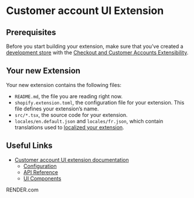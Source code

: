 # Customer account UI Extension

## Prerequisites

Before you start building your extension, make sure that you’ve created a [development store](https://shopify.dev/docs/apps/tools/development-stores) with the [Checkout and Customer Accounts Extensibility](https://shopify.dev/docs/api/release-notes/developer-previews#previewing-new-features).

## Your new Extension

Your new extension contains the following files:

- `README.md`, the file you are reading right now.
- `shopify.extension.toml`, the configuration file for your extension. This file defines your extension’s name.
- `src/*.tsx`, the source code for your extension.
- `locales/en.default.json` and `locales/fr.json`, which contain translations used to [localized your extension](https://shopify.dev/docs/apps/checkout/best-practices/localizing-ui-extensions).

## Useful Links

- [Customer account UI extension documentation](https://shopify.dev/docs/api/customer-account-ui-extensions)
  - [Configuration](https://shopify.dev/docs/api/customer-account-ui-extensions/unstable/configuration)
  - [API Reference](https://shopify.dev/docs/api/customer-account-ui-extensions/unstable/apis)
  - [UI Components](https://shopify.dev/docs/api/customer-account-ui-extensions/unstable/components)


RENDER.com
